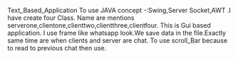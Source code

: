 Text_Based_Application
To use JAVA concept -:Swing,Server Socket,AWT .I have create four Class. Name are mentions serverone,clientone,clienttwo,clientthree,clientfour. This is Gui based application. I use frame like whatsapp look.We save data in the file.Exactly same time are when clients and server are chat. To use scroll_Bar because to read to previous chat then use.
